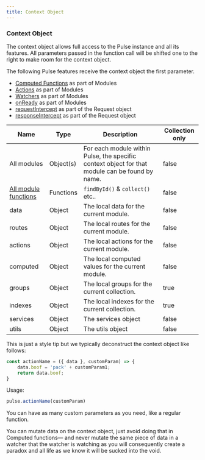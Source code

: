 ```yaml
---
title: Context Object
---
```


### Context Object

The context object allows full access to the Pulse instance and all its features. All parameters passed in the function call will be shifted one to the right to make room for the context object.

The following Pulse features receive the context object the first parameter. 

 - [Computed Functions](/docs/computed.html) as part of Modules
 - [Actions](/docs/actions.html) as part of Modules
 - [Watchers](/docs/watchers.html) as part of Modules
 - [onReady]() as part of Modules
 - [requestIntercept]() as part of the Request object
 - [responseIntercept]() as part of the Request object


| Name                     | Type      | Description                                                                                     | Collection only |
|--------------------------|-----------|-------------------------------------------------------------------------------------------------|-----------------|
| All modules              | Object(s) | For each module within Pulse, the specific context object for that module can be found by name. | false           |
| [All module functions]() | Functions | `findById()` & `collect()` etc..                                                                | false           |
| data                     | Object    | The local data for the current module.                                                          | false           |
| routes                   | Object    | The local routes for the current module.                                                        | false           |
| actions                  | Object    | The local actions for the current module.                                                       | false           |
| computed                 | Object    | The local computed values for the current module.                                               | false           |
| groups                   | Object    | The local groups for the current collection.                                                    | true            |
| indexes                  | Object    | The local indexes for the current collection.                                                   | true            |
| services                 | Object    | The services object                                                                             | false           |
| utils                    | Object    | The utils object                                                                                | false           |

This is just a style tip but we typically deconstruct the context object like follows:
```js
const actionName = ({ data }, customParam) => {
    data.boof = 'pack' + customParam1;
    return data.boof;
}
```
Usage:
```js
pulse.actionName(customParam)
```

You can have as many custom parameters as you need, like a regular function.

You can mutate data on the context object, just avoid doing that in Computed functions— and never mutate the same piece of data in a watcher that the watcher is watching as you will consequently create a paradox and all life as we know it will be sucked into the void.

